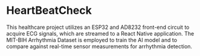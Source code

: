 # HeartBeatCheck
This healthcare project utilizes an ESP32 and AD8232 front-end circuit to acquire ECG signals, which are streamed to a React Native application. The MIT-BIH Arrhythmia Dataset is employed to train the AI model and to compare against real-time sensor measurements for arrhythmia detection.
